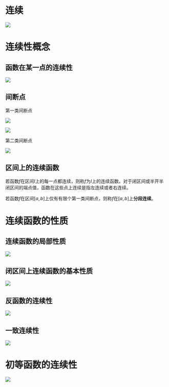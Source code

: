 # 连续

![](https://zuti.oss-cn-qingdao.aliyuncs.com/img/20200712092410.png)

# 连续性概念

## 函数在某一点的连续性

![](https://zuti.oss-cn-qingdao.aliyuncs.com/img/20200712114627.png)

## 间断点

第一类间断点

![](https://zuti.oss-cn-qingdao.aliyuncs.com/img/20200712114744.png)

![](https://zuti.oss-cn-qingdao.aliyuncs.com/img/20200712114753.png)

第二类间断点

![](https://zuti.oss-cn-qingdao.aliyuncs.com/img/20200712114825.png)

## 区间上的连续函数

若函数$f$在区间$I$上的每一点都连续，则称$f$为$I$上的连续函数。对于闭区间或半开半闭区间的端点值，函数在这些点上连续是指左连续或者右连续。

若函数$f$在区间$[a,b]$上仅有有限个第一类间断点，则称$f$在$[a,b]$上**分段连续**。

# 连续函数的性质

## 连续函数的局部性质

![](https://zuti.oss-cn-qingdao.aliyuncs.com/img/20200712115525.png)

## 闭区间上连续函数的基本性质

![](https://zuti.oss-cn-qingdao.aliyuncs.com/img/20200712115535.png)

## 反函数的连续性

![](https://zuti.oss-cn-qingdao.aliyuncs.com/img/20200712115546.png)

## 一致连续性

![](https://zuti.oss-cn-qingdao.aliyuncs.com/img/20200712115554.png)

# 初等函数的连续性

![](https://zuti.oss-cn-qingdao.aliyuncs.com/img/20200712115655.png)